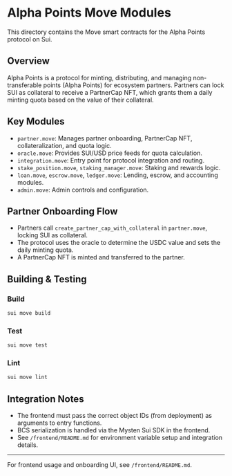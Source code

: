 # Alpha Points Move Modules

This directory contains the Move smart contracts for the Alpha Points protocol on Sui.

## Overview
Alpha Points is a protocol for minting, distributing, and managing non-transferable points (Alpha Points) for ecosystem partners. Partners can lock SUI as collateral to receive a PartnerCap NFT, which grants them a daily minting quota based on the value of their collateral.

## Key Modules
- `partner.move`: Manages partner onboarding, PartnerCap NFT, collateralization, and quota logic.
- `oracle.move`: Provides SUI/USD price feeds for quota calculation.
- `integration.move`: Entry point for protocol integration and routing.
- `stake_position.move`, `staking_manager.move`: Staking and rewards logic.
- `loan.move`, `escrow.move`, `ledger.move`: Lending, escrow, and accounting modules.
- `admin.move`: Admin controls and configuration.

## Partner Onboarding Flow
- Partners call `create_partner_cap_with_collateral` in `partner.move`, locking SUI as collateral.
- The protocol uses the oracle to determine the USDC value and sets the daily minting quota.
- A PartnerCap NFT is minted and transferred to the partner.

## Building & Testing

### Build
```bash
sui move build
```

### Test
```bash
sui move test
```

### Lint
```bash
sui move lint
```

## Integration Notes
- The frontend must pass the correct object IDs (from deployment) as arguments to entry functions.
- BCS serialization is handled via the Mysten Sui SDK in the frontend.
- See `/frontend/README.md` for environment variable setup and integration details.

---
For frontend usage and onboarding UI, see `/frontend/README.md`. 